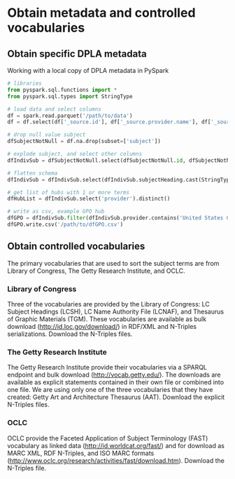 # Obtain metadata and controlled vocabularies

## Obtain specific DPLA metadata
Working with a local copy of DPLA metadata in PySpark

```python
# libraries
from pyspark.sql.functions import *
from pyspark.sql.types import StringType

# load data and select columns
df = spark.read.parquet('/path/to/data')
df = df.select(df['_source.id'], df['_source.provider.name'], df['_source.intermediateProvider'], df['_source.dataProvider'], df['_source.sourceResource.subject'])

# drop null value subject
dfSubjectNotNull = df.na.drop(subset=['subject'])

# explode subject, and select other columns
dfIndivSub = dfSubjectNotNull.select(dfSubjectNotNull.id, dfSubjectNotNull.name.alias('provider'), dfSubjectNotNull.intermediateProvider, dfSubjectNotNull.dataProvider, dfSubjectNotNull.subject, explode(dfSubjectNotNull.subject).alias('subjectHeading')).drop(dfSubjectNotNull.subject)

# flatten schema
dfIndivSub = dfIndivSub.select(dfIndivSub.subjectHeading.cast(StringType()).alias('subject'), 'id', 'provider', 'intermediateProvider', 'dataProvider')

# get list of hubs with 1 or more terms
dfHubList = dfIndivSub.select('provider').distinct()

# write as csv, example GPO hub
dfGPO = dfIndivSub.filter(dfIndivSub.provider.contains('United States Government Publishing Office (GPO)')).select('subject', 'id', 'provider', 'intermediateProvider', 'dataProvider')
dfGPO.write.csv('/path/to/dfGPO.csv')
```

## Obtain controlled vocabularies
The primary vocabularies that are used to sort the subject terms are from Library of Congress, The Getty Research Institute, and OCLC.

### Library of Congress
Three of the vocabularies are provided by the Library of Congress: LC Subject Headings (LCSH), LC Name Authority File (LCNAF), and Thesaurus of Graphic Materials (TGM). These vocabularies are available as bulk download (http://id.loc.gov/download/) in RDF/XML and N-Triples serializations. Download the N-Triples files.

### The Getty Research Institute
The Getty Research Institute provide their vocabularies via a SPARQL endpoint and bulk download (http://vocab.getty.edu/). The downloads are available as explicit statements contained in their own file or combined into one file. We are using only one of the three vocabularies that they have created: Getty Art and Architecture Thesaurus (AAT). Download the explicit N-Triples files.

### OCLC
OCLC provide the Faceted Application of Subject Terminology (FAST) vocabulary as linked data (http://id.worldcat.org/fast/) and for download as MARC XML, RDF N-Triples, and ISO MARC formats (http://www.oclc.org/research/activities/fast/download.htm). Download the N-Triples file.

